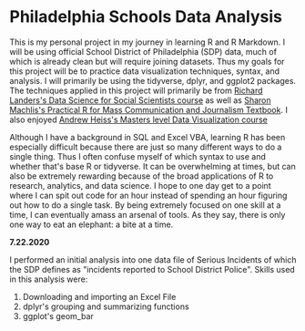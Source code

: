 # Philadelphia Schools Data Analysis

This is my personal project in my journey in learning R and R Markdown. I will be using official School District of Philadelphia (SDP) data, much of which is already clean but will require joining datasets. Thus my goals for this project will be to practice data visualization techniques, syntax, and analysis.
I will primarily be using the tidyverse, dplyr, and ggplot2 packages. 
The techniques applied in this project will primarily be from [Richard Landers's Data Science for Social Scientists course](http://datascience.tntlab.org/) as well as [Sharon Machlis's Practical R for Mass Communication and Journalism Textbook](https://www.routledge.com/Practical-R-for-Mass-Communication-and-Journalism/Machlis/p/book/9781138726918?utm_source=crcpress.com&utm_medium=referral). I also enjoyed [Andrew Heiss's Masters level Data Visualization course](https://datavizf18.classes.andrewheiss.com/)

Although I have a background in SQL and Excel VBA, learning R has been especially difficult because there are just so many different ways to do a single thing. Thus I often confuse myself of which syntax to use and whether that's base R or tidyverse. It can be overwhelming at times, but can also be extremely rewarding because of the broad applications of R to research, analytics, and data science. I hope to one day get to a point where I can spit out code for an hour instead of spending an hour figuring out how to do a single task. By being extremely focused on one skill at a time, I can eventually amass an arsenal of tools. As they say, there is only one way to eat an elephant: a bite at a time. 

**7.22.2020**

I performed an initial analysis into one data file of Serious Incidents of which the SDP defines as "incidents reported to School District Police". Skills used in this analysis were:

  1. Downloading and importing an Excel File
  2. dplyr's grouping and summarizing functions
  3. ggplot's geom_bar
